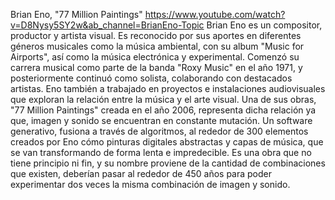 Brian Eno, "77 Million Paintings"
https://www.youtube.com/watch?v=D8Nysy5SY2w&ab_channel=BrianEno-Topic
Brian Eno es un compositor, productor y artista visual. Es reconocido por sus aportes en diferentes géneros musicales como la música ambiental, con su album "Music for Airports", así como la música electrónica y experimental. 
Comenzó su carrera musical como parte de la banda "Roxy Music" en el año 1971, y posteriormente continuó como solista, colaborando con destacados artistas. 
Eno también a trabajado en proyectos e instalaciones audiovisuales que exploran la relación entre la música y el arte visual. Una de sus obras, "77 Million Paintings" creada en el año 2006, representa dicha relación ya que, imagen y sonido se encuentran en constante mutación. Un software generativo, fusiona a través de algoritmos, al rededor de 300 elementos creados por Eno cómo pinturas digitales abstractas y capas de música, que se van transformando de forma lenta e impredecible. Es una obra que no tiene principio ni fin, y su nombre proviene de la cantidad de combinaciones que existen, deberían pasar al rededor de 450 años para poder experimentar dos veces la misma combinación de imagen y sonido. 


